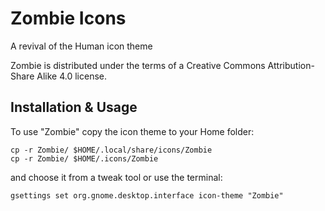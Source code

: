 # Zombie Icons

A revival of the Human icon theme

Zombie is distributed under the terms of a Creative Commons Attribution-Share Alike 4.0 license.

## Installation & Usage

To use "Zombie" copy the icon theme to your Home folder:

    cp -r Zombie/ $HOME/.local/share/icons/Zombie
    cp -r Zombie/ $HOME/.icons/Zombie

and choose it from a tweak tool or use the terminal:

    gsettings set org.gnome.desktop.interface icon-theme "Zombie"
